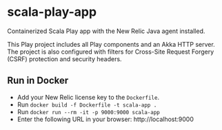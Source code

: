 # scala-play-app
Containerized Scala Play app with the New Relic Java agent installed.

This Play project includes all Play components and an Akka HTTP server. The project is also configured with filters for Cross-Site Request Forgery (CSRF) protection and security headers.

## Run in Docker

- Add your New Relic license key to the `Dockerfile`.
- Run `docker build -f Dockerfile -t scala-app .`
- Run `docker run --rm -it -p 9000:9000 scala-app`
- Enter the following URL in your browser: http://localhost:9000
